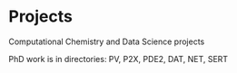 # Projects
Computational Chemistry and Data Science projects

PhD work is in directories: PV, P2X, PDE2, DAT, NET, SERT

